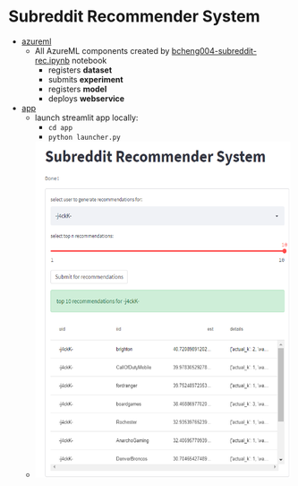 # Subreddit Recommender System

* [azureml](https://github.com/bcheng004/reddit-recommender/tree/main/azureml)
    * All AzureML components created by [bcheng004-subreddit-rec.ipynb](https://github.com/bcheng004/reddit-recommender/blob/main/azureml/bcheng004-subreddit-rec.ipynb) notebook
        * registers **dataset**
        * submits **experiment**
        * registers **model**
        * deploys **webservice**
* [app](https://github.com/bcheng004/reddit-recommender/tree/main/app)
    * launch streamlit app locally:
        * ```cd app```
        * ```python launcher.py```
    * <img src="imgs/st_app.png" alt="" height="600"/>
